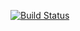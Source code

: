 [![Build Status](https://travis-ci.com/sungjk/shoot.svg?branch=master)](https://travis-ci.com/sungjk/shoot)
